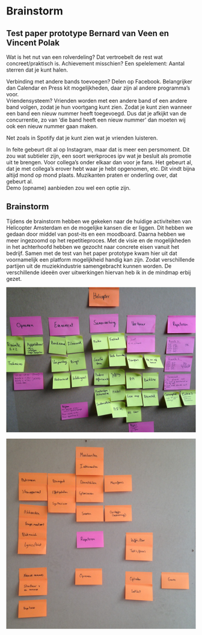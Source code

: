 # Brainstorm

## Test paper prototype Bernard van Veen en Vincent Polak

Wat is het nut van een rolverdeling? Dat vertroebelt de rest wat concreet/praktisch is. Achievement misschien? Een spelelement: Aantal sterren dat je kunt halen.  
  
Verbinding met andere bands toevoegen? Delen op Facebook. Belangrijker dan Calendar en Press kit mogelijkheden, daar zijn al andere programma’s voor.  
Vriendensysteem? Vrienden worden met een andere band of een andere band volgen, zodat je hun voortgang kunt zien. Zodat je kunt zien wanneer een band een nieuw nummer heeft toegevoegd. Dus dat je afkijkt van de concurrentie, zo van ‘die band heeft een nieuw nummer’ dan moeten wij ook een nieuw nummer gaan maken.

Net zoals in Spotify dat je kunt zien wat je vrienden luisteren.

In feite gebeurt dit al op Instagram, maar dat is meer een persmoment. Dit zou wat subtieler zijn, een soort werkproces ipv wat je besluit als promotie uit te brengen. Voor collega’s onder elkaar dan voor je fans. Het gebeurt al, dat je met collega’s erover hebt waar je hebt opgenomen, etc. Dit vindt bijna altijd mond op mond plaats. Muzikanten praten er onderling over, dat gebeurt al.    
Demo \(opname\) aanbieden zou wel een optie zijn.

## Brainstorm

Tijdens de brainstorm hebben we gekeken naar de huidige activiteiten van Helicopter Amsterdam en de mogelijke kansen die er liggen. Dit hebben we gedaan door middel van post-its en een moodboard. Daarna hebben we meer ingezoomd op het repetitieproces. Met de visie en de mogelijkheden in het achterhoofd hebben we gezocht naar concrete eisen vanuit het bedrijf. Samen met de test van het paper prototype kwam hier uit dat voornamelijk een platform mogelijkheid handig kan zijn. Zodat verschillende partijen uit de muziekindustrie samengebracht kunnen worden. De verschillende ideeën over uitwerkingen hiervan heb ik in de mindmap erbij gezet.

![Overzicht van activiteiten en mogelijkheden van Helicopter Amsterdam ](../.gitbook/assets/img_5253%20%281%29.JPG)

![Overzicht van een repetitie zowel offline als \(mogelijk\) digitaal](../.gitbook/assets/moodboard%20%282%29.JPG)

